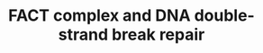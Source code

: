 ---
annotations:
- id: DOID:1826
  parent: central nervous system disease
  type: Disease Ontology
  value: epilepsy
- id: DOID:5688
  parent: genetic disease
  type: Disease Ontology
  value: Werner syndrome
- id: DOID:10907
  type: Disease Ontology
  value: microcephaly
- id: DOID:0080107
  parent: genetic disease
  type: Disease Ontology
  value: microcephaly and chorioretinopathy 3
- id: PW:0000013
  parent: disease pathway
  type: Pathway Ontology
  value: disease pathway
- id: PW:0000099
  parent: regulatory pathway
  type: Pathway Ontology
  value: DNA repair pathway
authors:
- Jmlohmann
- Duan
- Fehrhart
- Egonw
- Eweitz
citedin: ''
communities:
- RareDiseases
description: This pathway shows the molecular details on the human Fact complex and
  DNA double-strand break (repair). These processes are involved in the Tessadori-Bicknell-van
  Haaften syndrome 3 (TEBINVAD) - for an overview of this syndrome see [WP5575](http://wikipathways.org/instance/WP5575).
last-edited: 2025-10-29
ndex: null
organisms:
- Homo sapiens
redirect_from:
- /index.php/Pathway:WP5564
- /instance/WP5564
- /instance/WP5564_r140794
revision: r140794
schema-jsonld:
- '@context': https://schema.org/
  '@id': https://wikipathways.github.io/pathways/WP5564.html
  '@type': Dataset
  creator:
    '@type': Organization
    name: WikiPathways
  description: This pathway shows the molecular details on the human Fact complex
    and DNA double-strand break (repair). These processes are involved in the Tessadori-Bicknell-van
    Haaften syndrome 3 (TEBINVAD) - for an overview of this syndrome see [WP5575](http://wikipathways.org/instance/WP5575).
  keywords:
  - ATM
  - DNA
  - DNA double-strand breaks (DSB)
  - H1
  - H2A
  - H2B
  - H3
  - H4
  - MDC1
  - NAP1L1
  - NASP
  - NBN
  - PRKDC
  - RAD51
  - RAD54L
  - RNF168
  - RNF8
  - SETD2
  - SSRP1
  - SUPT16H
  - TP53BP1
  - XRCC5
  - XRCC6
  license: CC0
  name: FACT complex and DNA double-strand break repair
seo: CreativeWork
title: FACT complex and DNA double-strand break repair
wpid: WP5564
---